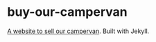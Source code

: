 # buy-our-campervan
[A website to sell our campervan](http://roobottom.github.io/buy-our-campervan/). Built with Jekyll.
